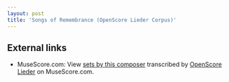 ```yaml
---
layout: post
title: 'Songs of Remembrance (OpenScore Lieder Corpus)'
---
```


## External links

- MuseScore.com: View [sets by this composer] transcribed by [OpenScore Lieder] on MuseScore.com.

[sets by this composer]: https://musescore.com/openscore-lieder-corpus/sets/5107543
[OpenScore Lieder]: https://musescore.com/openscore-lieder-corpus

